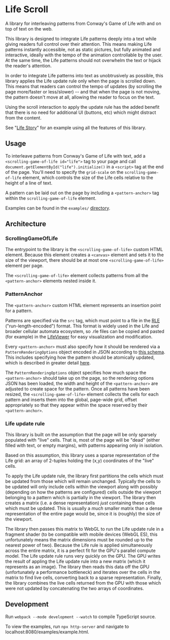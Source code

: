 # Life Scroll

A library for interleaving patterns from Conway's Game of Life with and on top of text on the web.

This library is designed to integrate Life patterns deeply into a text while giving readers full control over their attention. This means making Life patterns instantly accessible, not as static pictures, but fully animated and interactive, ideally with the tempo of the animation controllable by the user. At the same time, the Life patterns should not overwhelm the text or hijack the reader's attention.

In order to integrate Life patterns into text as unobtrusively as possible, this library applies the Life update rule only when the page is scrolled down. This means that readers can control the tempo of updates (by scrolling the page more/faster or less/slower) -- and that when the page is not moving, the pattern doesn't move at all, allowing the reader to focus on the text.

Using the scroll interaction to apply the update rule has the added benefit that there is no need for additional UI (buttons, etc) which might distract from the content.

See "[Life Story](http://justinmanley.work/projects/lifestory)" for an example using all the features of this library.

## Usage

To interleave patterns from Conway's Game of Life with text, add a `<scrolling-game-of-life id="life">` tag to your page and call `document.getElementById("life").initialize()` in a `<script>` tag at the end of the page. You'll need to specify the `grid-scale` on the `scrolling-game-of-life` element, which controls the size of the Life cells relative to the height of a line of text.

A pattern can be laid out on the page by including a `<pattern-anchor>` tag within the `scrolling-game-of-life` element.

Examples can be found in the `examples/` [directory](https://github.com/justinmanley/lifescroll/tree/main/examples).

## Architecture

### ScrollingGameOfLife

The entrypoint to the library is the `<scrolling-game-of-life>` custom HTML element. Because this element creates a `<canvas>` element and sets it to the size of the viewport, there should be at most one `<scrolling-game-of-life>` element per page.

The `<scrolling-game-of-life>` element collects patterns from all the `<pattern-anchor>` elements nested inside it.

### PatternAnchor

The `<pattern-anchor>` custom HTML element represents an insertion point for a pattern.

Patterns are specified via the `src` tag, which must point to a file in the [RLE](https://conwaylife.com/wiki/Run_Length_Encoded) ("run-length-encoded") format. This format is widely used in the Life and broader cellular automata ecosystem, so .rle files can be copied and pasted (for example) in the [LifeViewer](https://lazyslug.com/lifeviewer/) for easy visualization and modification.

Every `<pattern-anchor>` must also specify how it should be rendered via a `PatternRenderingOptions` object encoded in JSON according to [this schema](https://github.com/justinmanley/lifescroll/blob/main/src/life/pattern-rendering-options/pattern-rendering-options.ts#L8). This includes specifying how the pattern should be atomically updated, which is described in greater detail [here](https://justinmanley.work/projects/lifestory/technical-challenges#evolution).

The `PatternRenderingOptions` object specifies how much space the `<pattern-anchor>` should take up on the page, so the rendering options JSON has been loaded, the width and height of the `<pattern-anchor>` are adjusted to create space for the pattern. Once all patterns have been resized, the `<scrolling-game-of-life>` element collects the cells for each pattern and inserts them into the global, page-wide grid, offset appropriately so that they appear within the space reserved by their `<pattern-anchor>`.

### Life update rule

This library is built on the assumption that the page will be only sparsely populated with "live" cells. That is, most of the page will be "dead" (either filled with text, or empty margins), with patterns appearing only in isolation.

Based on this assumption, this library uses a sparse representation of the Life grid: an array of 2-tuples holding the (x,y) coordinates of the "live" cells.

To apply the Life update rule, the library first partitions the cells which must be updated from those which will remain unchanged. Typically the cells to be updated will only include cells within the viewport along with possibly (depending on how the patterns are configured) cells outside the viewport belonging to a pattern which is partially in the viewport. The library then creates a matrix (i.e. a dense representation) _just_ containing these cells which must be updated. This is usually a _much_ smaller matrix than a dense representation of the entire page would be, since it is (roughly) the size of the viewport.

The library then passes this matrix to WebGL to run the Life update rule in a fragment shader (to be compatible with mobile devices (WebGL ES), this unfortunately means the matrix dimensions must be rounded up to the nearest power of two). Because the Life rule is applied simultaneously across the entire matrix, it is a perfect fit for the GPU's parallel compute model. The Life update rule runs very quickly on the GPU. The GPU writes the result of appling the Life update rule into a new matrix (which it represents as an image). The library then reads this data off the GPU (unfortunately a performance bottleneck) and iterates over the cells in the matrix to find live cells, converting back to a sparse representation. Finally, the library combines the live cells returned from the GPU with those which were not updated by concatenating the two arrays of coordinates.

## Development

Run `webpack --mode development --watch` to compile TypeScript source.

To view the examples, run `npx http-server` and navigate to localhost:8080/examples/example.html.
